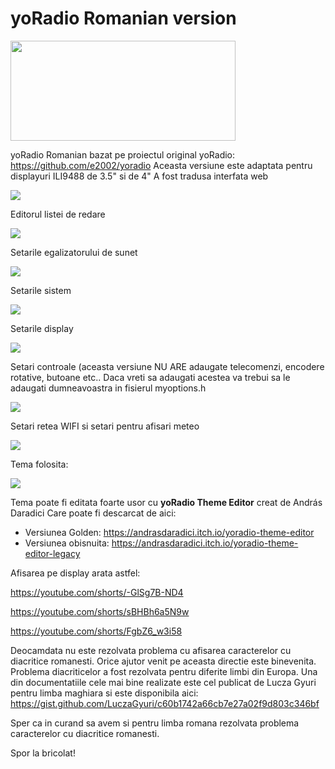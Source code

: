 # yoRadio Romanian version
<img src="https://github.com/echosmart792/yoRadio-mods/blob/main/Romanian/images/yoRadioROU.png" width="360" height="160">

yoRadio Romanian bazat pe proiectul original yoRadio: https://github.com/e2002/yoradio
Aceasta versiune este adaptata pentru displayuri ILI9488 de 3.5" si de 4"
A fost tradusa interfata web

<img src="https://i.imgur.com/Q66dFtT.png">

Editorul listei de redare

<img src="https://i.imgur.com/w4CGZFG.png">

Setarile egalizatorului de sunet

<img src="https://i.imgur.com/KrWN9q9.png">

Setarile sistem

<img src="https://i.imgur.com/Z71LXnt.png">

Setarile display

<img src="https://i.imgur.com/5nc67d2.png">

Setari controale (aceasta versiune NU ARE adaugate telecomenzi, encodere rotative, butoane etc..
Daca vreti sa adaugati acestea va trebui sa le adaugati dumneavoastra in fisierul myoptions.h

<img src="https://i.imgur.com/BjAgWOM.png">

Setari retea WIFI si setari pentru afisari meteo

<img src="https://i.imgur.com/iv3cwDi.png">

Tema folosita:

<img src="https://i.imgur.com/jiDSIKC.png">

Tema poate fi editata foarte usor cu <b>yoRadio Theme Editor</b> creat de András Daradici
Care poate fi descarcat de aici:
  - Versiunea Golden: https://andrasdaradici.itch.io/yoradio-theme-editor
  - Versiunea obisnuita: https://andrasdaradici.itch.io/yoradio-theme-editor-legacy

Afisarea pe display arata astfel:

https://youtube.com/shorts/-GlSg7B-ND4

https://youtube.com/shorts/sBHBh6a5N9w

https://youtube.com/shorts/FgbZ6_w3i58

Deocamdata nu este rezolvata problema cu afisarea caracterelor cu diacritice romanesti. Orice ajutor venit pe aceasta directie este binevenita.
Problema diacriticelor a fost rezolvata pentru diferite limbi din Europa. Una din documentatiile cele mai bine realizate este cel publicat de Lucza Gyuri pentru limba maghiara si este disponibila aici: https://gist.github.com/LuczaGyuri/c60b1742a66cb7e27a02f9d803c346bf

Sper ca in curand sa avem si pentru limba romana rezolvata problema caracterelor cu diacritice romanesti.

Spor la bricolat! 
